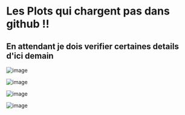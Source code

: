 # Les Plots qui chargent pas dans github !!
## En attendant je dois verifier certaines details d'ici demain
![image](https://github.com/user-attachments/assets/0d721823-db7a-41ca-aa4d-a2ef18367c8a)

![image](https://github.com/user-attachments/assets/cd95addc-80bc-465c-a781-00e3fc33f476)

![image](https://github.com/user-attachments/assets/eea91527-77da-4f86-aaf7-528658dd361c)

![image](https://github.com/user-attachments/assets/ac697b56-b919-4a0b-998e-88b8e2adfa65)
